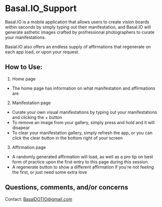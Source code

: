 # Basal.IO_Support

Basal.IO is a mobile application that allows users to create vision boards within seconds by simply typing out their manifestation, and Basal.IO will generate asthetic images crafted by profressional photographers to curate your manifestations.

Basial.IO also offers an endless supply of affirmations that regenerate on each app load, or upon your request.


## How to Use:
1. Home page
- The home page has information on what manifestation and affirmations are
2. Manifestation page
- Curate your own visual manifestations by typing out your manifestations and clicking the + button
- To remove an image from your gallery, simply press and hold and it will disapear
- To clear your manifestation gallery, simply refresh the app, or you can click the clear button in the bottom right of your screen
3. Affirmation page
- A randomly generated affirmation will load, as well as a pro tip on best form of practice upon the first entry to this page during this session.
- A regenerate button to show a different affirmation if you're not feeling the first, or just need some extra love

## Questions, comments, and/or concerns
Contact: BasalDOTIO@gmail.com